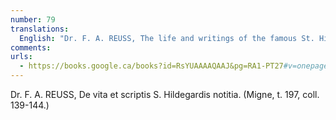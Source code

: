 ```yaml
---
number: 79
translations:
  English: "Dr. F. A. REUSS, The life and writings of the famous St. Hildegard. (Migne, vol. 197, coll. 139-144.) [Trans. J. Bock]"
comments:
urls:
  - https://books.google.ca/books?id=RsYUAAAAQAAJ&pg=RA1-PT27#v=onepage&q&f=false
---
```


Dr. F. A. REUSS, De vita et scriptis S. Hildegardis notitia. (Migne, t. 197, coll. 139-144.)
